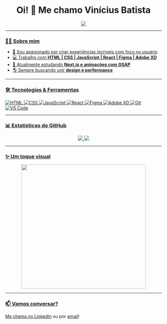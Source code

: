 <!-- README.md -->

<h1 align="center">Oi! 👋 Me chamo Vinícius Batista</h1>

<p align="center">
  <img src="https://readme-typing-svg.herokuapp.com/?center=true&vCenter=true&lines=UX/UI+Designer;Front-End+Developer;Web+Developer;Apaixonado+por+Design+e+Tecnologia!" />
</p>

<p align="center">
  <a href="[https://www.linkedin.com/in/seunome](https://www.linkedin.com/in/vinicius-batista-392b9b349/)" target="_blank">
   </p>

---

### 👨‍💻 Sobre mim

- 🎨 Sou apaixonado por criar experiências incríveis com foco no usuário
- 💻 Trabalho com **HTML | CSS | JavaScript | React | Figma | Adobe XD**
- 🚀 Atualmente estudando **Next.js e animações com GSAP**
- 🌎 Sempre buscando unir **design e performance**

---

### 🛠️ Tecnologias & Ferramentas

![HTML](https://img.shields.io/badge/-HTML5-000?style=flat&logo=html5)
![CSS](https://img.shields.io/badge/-CSS3-000?style=flat&logo=css3)
![JavaScript](https://img.shields.io/badge/-JavaScript-000?style=flat&logo=javascript)
![React](https://img.shields.io/badge/-React-000?style=flat&logo=react)
![Figma](https://img.shields.io/badge/-Figma-000?style=flat&logo=figma)
![Adobe XD](https://img.shields.io/badge/-Adobe%20XD-000?style=flat&logo=adobexd)
![Git](https://img.shields.io/badge/-Git-000?style=flat&logo=git)
![VS Code](https://img.shields.io/badge/-VS%20Code-000?style=flat&logo=visual-studio-code)

---

### 📊 Estatísticas do GitHub

<p align="center">
  <img src="https://github-readme-stats.vercel.app/api?username=seuusuario&show_icons=true&theme=tokyonight" />
  <img src="https://github-readme-stats.vercel.app/api/top-langs/?username=seuusuario&layout=compact&theme=tokyonight" />
</p>

---

### ✨ Um toque visual

<p align="center">
  <img src="https://media.giphy.com/media/L1R1tvI9svkIWwpVYr/giphy.gif" width="400" />
</p>

---

### 📫 Vamos conversar?

Me chama no [LinkedIn](https://www.linkedin.com/in/seunome) ou por [email](mailto:seuemail@gmail.com)!

